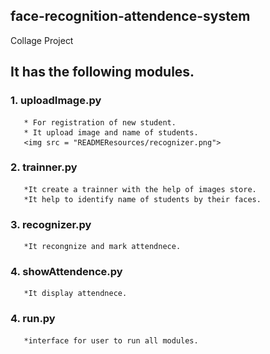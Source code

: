 face-recognition-attendence-system
-----------------------------------
Collage Project
## It has the following modules.
### 1. uploadImage.py
       * For registration of new student.
       * It upload image and name of students.
       <img src = "READMEResources/recognizer.png">
### 2. trainner.py
       *It create a trainner with the help of images store.
       *It help to identify name of students by their faces.
### 3. recognizer.py
       *It recongnize and mark attendnece.
### 4. showAttendence.py
       *It display attendnece.
### 4. run.py
       *interface for user to run all modules.
